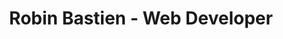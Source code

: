 ---
layout: home
permalink: /
title: "Robin Bastien - Web Developer"
description: "I’m a front-end integrator, JS, and PHP Developer from Ottawa"
---